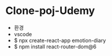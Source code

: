 # Clone-poj-Udemy

- 환경
- vscode
- $ npx create-react-app emotion-diary
- $ npm install react-router-dom@6
